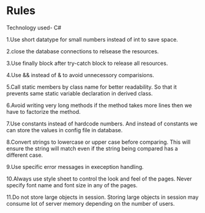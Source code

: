 # Rules

Technology used- C#

1.Use short datatype for small numbers instead of int to save space.

2.close the database connections to relsease the resources.

3.Use finally block after try-catch block to release all resources.

4.Use && instead of & to avoid unnecessory comparisions.

5.Call static members by class name for better readability. So that it prevents same static variable declaration in derived class.

6.Avoid writing very long methods if the method takes more lines then we have to factorize the method.

7.Use constants instead of hardcode numbers. And instead of constants we can store the values in config file in database.

8.Convert strings to lowercase or upper case before comparing. This will ensure the string will match even if the string being compared has a different case.

9.Use specific error messages in exeception handling.

10.Always use style sheet to control the look and feel of the pages. Never specify font name and font size in any of the pages.

11.Do not store large objects in session. Storing large objects in session may consume lot of server memory depending on the number of users.
